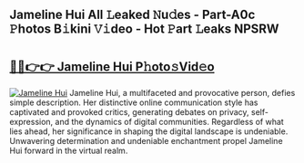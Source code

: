 ## Jameline Hui All 𝙻eaked 𝙽u𝚍es - Part-A0c 𝙿hotos B𝚒kini 𝚅𝚒deo - Hot 𝙿art 𝙻eaks NPSRW

# <h2><a href="http://ld268f.urlbe.top/?page=Jameline+Hui">🔗🔗👉👉 Jameline Hui P𝚑oto𝚜Vid𝚎o</a></h2>

[![Jameline Hui](https://i.imgur.com/eBuTRDB.gif)](http://ld268f.urlbe.top/?page=Jameline+Hui)
Jameline Hui, a multifaceted and provocative person, defies simple description. Her distinctive online communication style has captivated and provoked critics, generating debates on privacy, self-expression, and the dynamics of digital communities. Regardless of what lies ahead, her significance in shaping the digital landscape is undeniable. Unwavering determination and undeniable enchantment propel Jameline Hui forward in the virtual realm.
